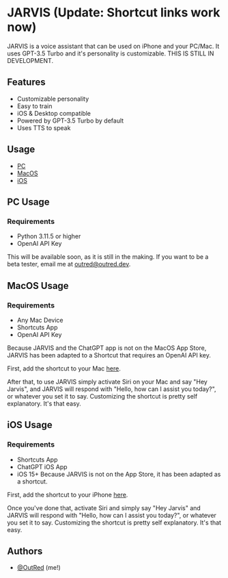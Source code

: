 # JARVIS (Update: Shortcut links work now)

JARVIS is a voice assistant that can be used on iPhone and your PC/Mac. It uses GPT-3.5 Turbo and it's personality is customizable. THIS IS STILL IN DEVELOPMENT.


## Features

- Customizable personality
- Easy to train
- iOS & Desktop compatible
- Powered by GPT-3.5 Turbo by default
- Uses TTS to speak


## Usage
- [PC](#pc-usage)
- [MacOS](#macos-usage)
- [iOS](#ios-usage)
## PC Usage
### Requirements
- Python 3.11.5 or higher
- OpenAI API Key
  
This will be available soon, as it is still in the making. If you want to be a beta tester, email me at outred@outred.dev.
## MacOS Usage
### Requirements
- Any Mac Device
- Shortcuts App
- OpenAI API Key
  
Because JARVIS and the ChatGPT app is not on the MacOS App Store, JARVIS has been adapted to a Shortcut that requires an OpenAI API key.

First, add the shortcut to your Mac [here](https://www.icloud.com/shortcuts/9be4311427214aa6812b9f4b1f364177).

After that, to use JARVIS simply activate Siri on your Mac and say "Hey Jarvis", and JARVIS will respond with "Hello, how can I assist you today?", or whatever you set it to say. Customizing the shortcut is pretty self explanatory. It's that easy.
## iOS Usage
### Requirements
- Shortcuts App
- ChatGPT iOS App
- iOS 15+
Because JARVIS is not on the App Store, it has been adapted as a shortcut.

First, add the shortcut to your iPhone [here](https://www.icloud.com/shortcuts/9be4311427214aa6812b9f4b1f364177).

Once you've done that, activate Siri and simply say "Hey Jarvis" and JARVIS will respond with "Hello, how can I assist you today?", or whatever you set it to say. Customizing the shortcut is pretty self explanatory. It's that easy.
## Authors

- [@OutRed](https://www.github.com/OutRed) (me!)
